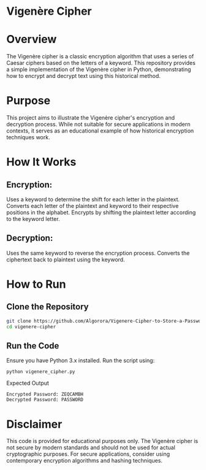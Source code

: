 # Vigenère Cipher

# Overview
The Vigenère cipher is a classic encryption algorithm that uses a series of Caesar ciphers based on the letters of a keyword. This repository provides a simple implementation of the Vigenère cipher in Python, demonstrating how to encrypt and decrypt text using this historical method.

# Purpose
This project aims to illustrate the Vigenère cipher's encryption and decryption process. While not suitable for secure applications in modern contexts, it serves as an educational example of how historical encryption techniques work.

# How It Works

## Encryption:

Uses a keyword to determine the shift for each letter in the plaintext.
Converts each letter of the plaintext and keyword to their respective positions in the alphabet.
Encrypts by shifting the plaintext letter according to the keyword letter.
## Decryption:

Uses the same keyword to reverse the encryption process.
Converts the ciphertext back to plaintext using the keyword.

# How to Run

## Clone the Repository

```sh
git clone https://github.com/Algorora/Vigenere-Cipher-to-Store-a-Password.git
cd vigenere-cipher
```

## Run the Code

Ensure you have Python 3.x installed. Run the script using:

```zh
python vigenere_cipher.py
```
Expected Output
```zh
Encrypted Password: ZEQCAMBH
Decrypted Password: PASSWORD
```


# Disclaimer
This code is provided for educational purposes only. The Vigenère cipher is not secure by modern standards and should not be used for actual cryptographic purposes. For secure applications, consider using contemporary encryption algorithms and hashing techniques.
